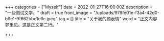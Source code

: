+++
categories = ["Myself"]
date = 2022-01-27T16:00:00Z
description = "一些测试文学。"
draft = true
front_image = "/uploads/978fe01e-f3a4-42d0-b9e1-9f662bbc1c6c.jpeg"
tag = []
title = "关于我的颜表情"
word = "正文内容梦里见。这是正文第二行。"

+++
